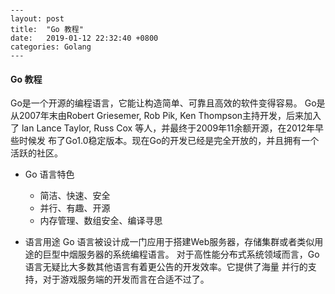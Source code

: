 ```

---
layout: post
title:  "Go 教程"
date:   2019-01-12 22:32:40 +0800
categories: Golang
---
```
#### Go 教程
Go是一个开源的编程语言，它能让构造简单、可靠且高效的软件变得容易。
Go是从2007年末由Robert Griesemer, Rob Pik, Ken Thompson主持开发，后来加入了
lan Lance Taylor, Russ Cox 等人，并最终于2009年11余额开源，在2012年早些时候发
布了Go1.0稳定版本。现在Go的开发已经是完全开放的，并且拥有一个活跃的社区。
* Go 语言特色
  * 简洁、快速、安全
  * 并行、有趣、开源
  * 内存管理、数组安全、编译寻思

* 语言用途
Go 语言被设计成一门应用于搭建Web服务器，存储集群或者类似用途的巨型中烟服务器的系统编程语言。
对于高性能分布式系统领域而言，Go语言无疑比大多数其他语言有着更公告的开发效率。它提供了海量
并行的支持，对于游戏服务端的开发而言在合适不过了。